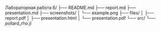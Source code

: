 Лабораторная работа 6/
├── README.md
├── report.md
├── presentation.md
├── screenshots/
│   └── example.png
├── files/
│   ├── report.pdf
│   ├── presentation.html
│   └── presentation.pdf
└── src/
    └── pollard_rho.jl
